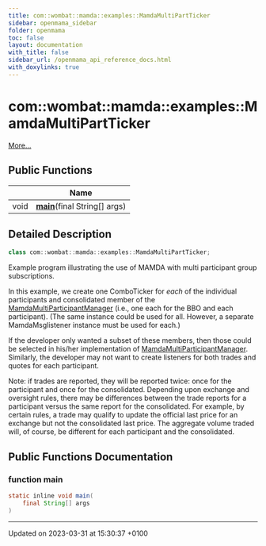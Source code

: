 ```yaml
---
title: com::wombat::mamda::examples::MamdaMultiPartTicker
sidebar: openmama_sidebar
folder: openmama
toc: false
layout: documentation
with_title: false
sidebar_url: /openmama_api_reference_docs.html
with_doxylinks: true
---
```


# com::wombat::mamda::examples::MamdaMultiPartTicker



 [More...](#detailed-description)

## Public Functions

|                | Name           |
| -------------- | -------------- |
| void | **[main](classcom_1_1wombat_1_1mamda_1_1examples_1_1MamdaMultiPartTicker.html#function-main)**(final String[] args) |

## Detailed Description

```java
class com::wombat::mamda::examples::MamdaMultiPartTicker;
```


Example program illustrating the use of MAMDA with multi participant group subscriptions.

In this example, we create one ComboTicker for _each_ of the individual participants and consolidated member of the [MamdaMultiParticipantManager](classcom_1_1wombat_1_1mamda_1_1MamdaMultiParticipantManager.html) (i.e., one each for the BBO and each participant). (The same instance could be used for all. However, a separate MamdaMsglistener instance must be used for each.)

If the developer only wanted a subset of these members, then those could be selected in his/her implementation of [MamdaMultiParticipantManager](classcom_1_1wombat_1_1mamda_1_1MamdaMultiParticipantManager.html). Similarly, the developer may not want to create listeners for both trades and quotes for each participant.

Note: if trades are reported, they will be reported twice: once for the participant and once for the consolidated. Depending upon exchange and oversight rules, there may be differences between the trade reports for a participant versus the same report for the consolidated. For example, by certain rules, a trade may qualify to update the official last price for an exchange but not the consolidated last price. The aggregate volume traded will, of course, be different for each participant and the consolidated. 

## Public Functions Documentation

### function main

```java
static inline void main(
    final String[] args
)
```


-------------------------------

Updated on 2023-03-31 at 15:30:37 +0100
